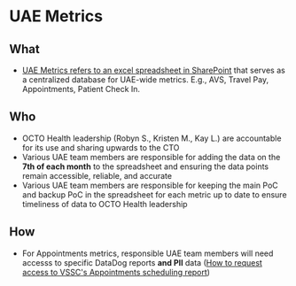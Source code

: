 # UAE Metrics

## What 
- [UAE Metrics refers to an excel spreadsheet in SharePoint](https://dvagov.sharepoint.com/:x:/r/sites/HealthApartment/Shared%20Documents/Appointments/Analytics/UAE%20metrics.xlsx?d=wc95ca18bba4a4913ba210545e72d2cc9&csf=1&web=1&e=40r3WI) that serves as a centralized database for UAE-wide metrics. E.g., AVS, Travel Pay, Appointments, Patient Check In. 

## Who 
- OCTO Health leadership (Robyn S., Kristen M., Kay L.) are accountable for its use and sharing upwards to the CTO
- Various UAE team members are responsible for adding the data on the **7th of each month** to the spreadsheet and ensuring the data points remain accessible, reliable, and accurate
- Various UAE team members are responsible for keeping the main PoC and backup PoC in the spreadsheet for each metric up to date to ensure timeliness of data to OCTO Health leadership

## How

- For Appointments metrics, responsible UAE team members will need accesss to specific DataDog reports **and PII** data ([How to request access to VSSC's Appointments scheduling report](/products/health-care/appointments/va-online-scheduling/analytics/requesting-access-to-vssc-vaos-report.md))
